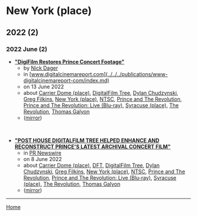 # New York (place)

## 2022 (2)

### 2022 June (2)

 - [**"DigiFilm Restores Prince Concert Footage"**](https://www.digitalcinemareport.com/news/digifilm-restores-prince-concert-footage)
    - by [Nick Dager](../../../authors/nick-dager/index.md)
    - in [www.digitalcinemareport.com](../../../publications/www-digitalcinemareport-com/index.md)
    - on 13 June 2022
    - about [Carrier Dome (place)](../../../topics/place/carrier-dome/index.md), [DigitalFilm Tree](../../../topics/digitalfilm-tree/index.md), [Dylan Chudzynski](../../../topics/dylan-chudzynski/index.md), [Greg Filkins](../../../topics/greg-filkins/index.md), [New York (place)](../../../topics/place/new-york/index.md), [NTSC](../../../topics/ntsc/index.md), [Prince and The Revolution](../../../topics/prince-and-the-revolution/index.md), [Prince and The Revolution: Live (Blu-ray)](../../../topics/blu-ray/prince-and-the-revolution-live/index.md), [Syracuse (place)](../../../topics/place/syracuse/index.md), [The Revolution](../../../topics/the-revolution/index.md), [Thomas Galyon](../../../topics/thomas-galyon/index.md)
    - ([mirror](https://web.archive.org/web/*/https://www.digitalcinemareport.com/news/digifilm-restores-prince-concert-footage))

<br />

 - [**"POST HOUSE DIGITALFILM TREE HELPED ENHANCE AND RECONSTRUCT PRINCE'S LATEST ARCHIVAL CONCERT FILM"**](https://www.prnewswire.com/news-releases/post-house-digitalfilm-tree-helped-enhance-and-reconstruct-princes-latest-archival-concert-film-301564401.html)
    - in [PR Newswire](../../../publications/pr-newswire/index.md)
    - on 8 June 2022
    - about [Carrier Dome (place)](../../../topics/place/carrier-dome/index.md), [DFT](../../../topics/dft/index.md), [DigitalFilm Tree](../../../topics/digitalfilm-tree/index.md), [Dylan Chudzynski](../../../topics/dylan-chudzynski/index.md), [Greg Filkins](../../../topics/greg-filkins/index.md), [New York (place)](../../../topics/place/new-york/index.md), [NTSC](../../../topics/ntsc/index.md), [Prince and The Revolution](../../../topics/prince-and-the-revolution/index.md), [Prince and The Revolution: Live (Blu-ray)](../../../topics/blu-ray/prince-and-the-revolution-live/index.md), [Syracuse (place)](../../../topics/place/syracuse/index.md), [The Revolution](../../../topics/the-revolution/index.md), [Thomas Galyon](../../../topics/thomas-galyon/index.md)
    - ([mirror](https://web.archive.org/web/*/https://www.prnewswire.com/news-releases/post-house-digitalfilm-tree-helped-enhance-and-reconstruct-princes-latest-archival-concert-film-301564401.html))

----

[Home](../index.md)

